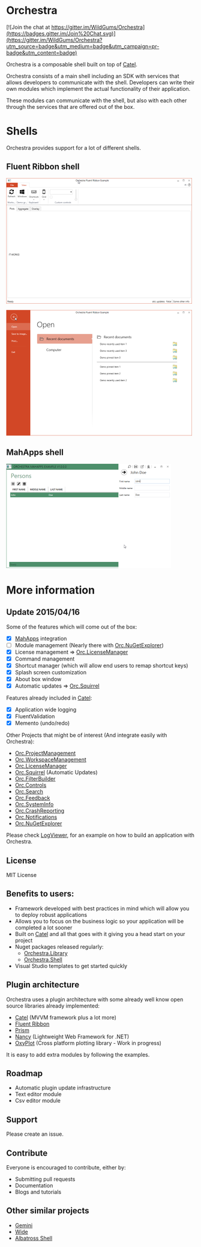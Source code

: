 # Orchestra

[![Join the chat at https://gitter.im/WildGums/Orchestra](https://badges.gitter.im/Join%20Chat.svg)](https://gitter.im/WildGums/Orchestra?utm_source=badge&utm_medium=badge&utm_campaign=pr-badge&utm_content=badge)

Orchestra is a composable shell built on top of [Catel](http://Catel.Codeplex.com).

Orchestra consists of a main shell including an SDK with services that allows developers to communicate with the shell. Developers can write their own modules which implement the actual functionality of their application.

These modules can communicate with the shell, but also with each other through the services that are offered out of the box.

# Shells

Orchestra provides support for a lot of different shells.

## Fluent Ribbon shell

![Fluent Ribbon 01](doc/images/shell_fluentribbon_01.png)

![Fluent Ribbon 02](doc/images/shell_fluentribbon_02.png) 

## MahApps shell

![MahApps 01](doc/images/shell_mahapps_01.png)

# More information

## Update 2015/04/16

Some of the features which will come out of the box:

- [x] [MahApps](http://mahapps.com/) integration
- [ ] Module management (Nearly there with [Orc.NuGetExplorer](https://github.com/WildGums/Orc.NuGetExplorer))
- [x] License management => [Orc.LicenseManager](https://github.com/Orcomp/Orc.LicenseManager)
- [x] Command management
- [x] Shortcut manager (which will allow end users to remap shortcut keys)
- [x] Splash screen customization
- [x] About box window
- [x] Automatic updates => [Orc.Squirrel](https://github.com/Orcomp/Orc.Squirrel)

Features already included in [Catel](https://catelproject.atlassian.net/wiki/display/CTL/Catel+documentation+Home):
- [x] Application wide logging
- [x] FluentValidation
- [x] Memento (undo/redo)

Other Projects that might be of interest (And integrate easily with Orchestra):

- [Orc.ProjectManagement](https://github.com/Orcomp/Orc.ProjectManagement)
- [Orc.WorkspaceManagement](https://github.com/Orcomp/Orc.WorkspaceManagement)
- [Orc.LicenseManager](https://github.com/Orcomp/Orc.LicenseManager)
- [Orc.Squirrel](https://github.com/Orcomp/Orc.Squirrel) (Automatic Updates)
- [Orc.FilterBuilder](https://github.com/Orcomp/Orc.FilterBuilder)
- [Orc.Controls](https://github.com/Orcomp/Orc.Controls)
- [Orc.Search](https://github.com/WildGums/Orc.Search)
- [Orc.Feedback](https://github.com/WildGums/Orc.Feedback)
- [Orc.SystemInfo](https://github.com/WildGums/Orc.SystemInfo)
- [Orc.CrashReporting](https://github.com/WildGums/Orc.CrashReporting)
- [Orc.Notifications](https://github.com/WildGums/Orc.Notifications)
- [Orc.NuGetExplorer](https://github.com/WildGums/Orc.NuGetExplorer)

Please check [LogViewer](https://github.com/WildGums/LogViewer), for an example on how to build an application with Orchestra.

## License

MIT License

## Benefits to users:

- Framework developed with best practices in mind which will allow you to deploy robust applications
- Allows you to focus on the business logic so your application will be completed a lot sooner
- Built on [Catel](http://Catel.Codeplex.com) and all that goes with it giving you a head start on your project
- Nuget packages released regularly:
    - [Orchestra.Library](http://nuget.org/packages/Orchestra.Library)
    - [Orchestra.Shell](http://nuget.org/packages/Orchestra.Shell)
- Visual Studio templates to get started quickly

## Plugin architecture

Orchestra uses a plugin architecture with some already well know open source libraries already implemented:

- [Catel](http://Catel.Codeplex.com) (MVVM framework plus a lot more)
- [Fluent Ribbon](http://fluent.codeplex.com/)
- [Prism](http://compositewpf.codeplex.com/)
- [Nancy](http://www.nancyfx.org) (Lightweight Web Framework for .NET)
- [OxyPlot](http://oxyplot.codeplex.com/) (Cross platform plotting library - Work in progress)

It is easy to add extra modules by following the examples.

## Roadmap

- Automatic plugin update infrastructure
- Text editor module
- Csv editor module

## Support

Please create an issue.

## Contribute

Everyone is encouraged to contribute, either by:

- Submitting pull requests
- Documentation
- Blogs and tutorials

## Other similar projects

- [Gemini](https://github.com/tgjones/gemini "Gemini")
- [Wide](https://github.com/chandramouleswaran/Wide/ "Wide")
- [Albatross Shell](https://albatrossshell.codeplex.com/ "Albatross Shell")


